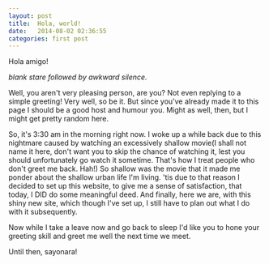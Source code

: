 ```yaml
---
layout: post
title:  Hola, world!
date:   2014-08-02 02:36:55
categories: first post
---
```


Hola amigo!

*blank stare followed by awkward silence.*

Well, you aren't very pleasing person, are you? Not even replying to a simple greeting!
Very well, so be it. But since you've already made it to this page I should be a good host and humour you. 
Might as well, then, but I might get pretty random here.

So, it's 3:30 am in the morning right now. I woke up a while back due to this nightmare caused by watching an excessively shallow movie(I shall not name it here, don't want you to skip the chance of watching it, lest you should unfortunately go watch it sometime. That's how I treat people who don't greet me back. Hah!) So shallow was the movie that it made me ponder about the shallow urban life I'm living. 'tis due to that reason I decided to set up this website, to give me a sense of satisfaction, that today, I DID do some meaningful deed. And finally, here we are, with this shiny new site, which though I've set up, I still have to plan out what I do with it subsequently. 

Now while I take a leave now and go back to sleep I'd like you to hone your greeting skill and greet me well the next time we meet.

Until then, sayonara!